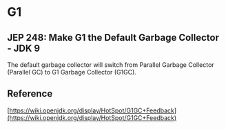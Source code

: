 # G1

## JEP 248: Make G1 the Default Garbage Collector - JDK 9

The default garbage collector will switch from Parallel Garbage Collector (Parallel GC) to G1 Garbage Collector (G1GC).

## Reference

[https://wiki.openjdk.org/display/HotSpot/G1GC+Feedback](https://wiki.openjdk.org/display/HotSpot/G1GC+Feedback)